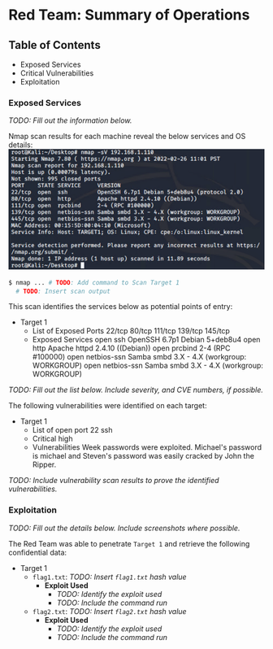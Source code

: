 # Red Team: Summary of Operations

## Table of Contents
- Exposed Services
- Critical Vulnerabilities
- Exploitation

### Exposed Services
_TODO: Fill out the information below._

Nmap scan results for each machine reveal the below services and OS details:
![](Images/Project3_nmap.png)

```bash
$ nmap ... # TODO: Add command to Scan Target 1
  # TODO: Insert scan output
```

This scan identifies the services below as potential points of entry:
- Target 1
  - List of Exposed Ports
    22/tcp
    80/tcp
    111/tcp
    139/tcp
    145/tcp
  - Exposed Services
    open ssh               OpenSSH 6.7p1 Debian 5+deb8u4
    open http              Apache httpd 2.4.10 ((Debian))
    open prcbind           2-4 (RPC #100000)
    open netbios-ssn       Samba smbd 3.X - 4.X (workgroup: WORKGROUP)
    open netbios-ssn       Samba smbd 3.X - 4.X (workgroup: WORKGROUP)

_TODO: Fill out the list below. Include severity, and CVE numbers, if possible._

The following vulnerabilities were identified on each target:
- Target 1
  - List of
    open port 22 ssh
  - Critical
    high
  - Vulnerabilities
    Week passwords were exploited. Michael's password is michael and Steven's password was easily cracked by John the Ripper. 

_TODO: Include vulnerability scan results to prove the identified vulnerabilities._

### Exploitation
_TODO: Fill out the details below. Include screenshots where possible._

The Red Team was able to penetrate `Target 1` and retrieve the following confidential data:
- Target 1
  - `flag1.txt`: _TODO: Insert `flag1.txt` hash value_
    - **Exploit Used**
      - _TODO: Identify the exploit used_
      - _TODO: Include the command run_
  - `flag2.txt`: _TODO: Insert `flag2.txt` hash value_
    - **Exploit Used**
      - _TODO: Identify the exploit used_
      - _TODO: Include the command run_
